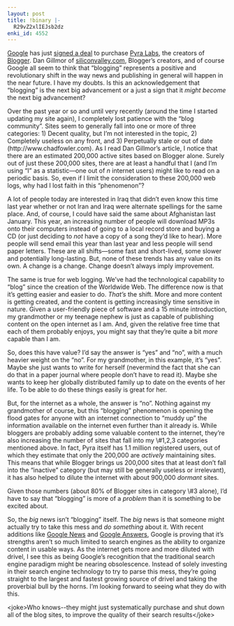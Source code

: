 ```yaml
---
layout: post
title: !binary |-
  R29vZ2xlIEJsb2dz
enki_id: 4552
---
```


<a href="http://www.google.com">Google</a> has just
<a href="http://weblog.siliconvalley.com/column/dangillmor/archives/000802.shtml#000802">signed
a deal</a> to purchase <a href="http://www.pyra.com">Pyra Labs</a>, the
creators of <a href="http://www.blogger.com">Blogger</a>. Dan Gillmor of
<a href="http://www.siliconvalley.com">siliconvalley.com</a>, Blogger’s
creators, and of course Google all seem to think that “blogging”
represents a positive and revolutionary shift in the way news and
publishing in general will happen in the near future. I have my doubts.
Is this an acknowledgement that “blogging” is the next big advancement
or a just a sign that it <i>might become</i> the next big advancement?

<P>
Over the past year or so and until very recently (around the time I
started updating my site again), I completely lost patience with the
“blog community”. Sites seem to generally fall into one or more of three
categories: 1) Decent quality, but I’m not interested in the topic, 2)
Completely useless on any front, and 3) Perpetually stale or out of date
(http://www.chadfowler.com). As I read Dan Gillmor’s article, I notice
that there are an estimated 200,000 active sites based on Blogger alone.
Surely out of just these 200,000 sites, there are at least a handful
that I (and I’m using “I” as a statistic—one out of <i>n</i> internet
users) might like to read on a periodic basis. So, even if I limit the
consideration to these 200,000 web logs, why had I lost faith in this
“phenomenon”?

<P>
A lot of people today are interested in Iraq that didn’t even know this
time last year whether or not Iran and Iraq were alternate spellings for
the same place. And, of course, I could have said the same about
Afghanistan last January. This year, an increasing number of people will
download MP3s onto their computers instead of going to a local record
store and buying a CD (or just deciding to <i>not</i> have a copy of a
song they’d like to hear). More people will send email this year than
last year and less people will send paper letters. These are all
shifts—some fast and short-lived, some slower and potentially
long-lasting. But, none of these trends has any value on its own. A
change is a change. Change doesn’t always imply improvement.

<P>
The same is true for web logging. We’ve had the technological capability
to “blog” since the creation of the Worldwide Web. The difference now is
that it’s getting easier and easier to do. <i>That’s</i> the shift. More
and more content is getting created, and the content is getting
increasingly time sensitive in nature. Given a user-friendly piece of
software and a 15 minute introduction, my grandmother or my teenage
nephew is just as capable of publishing content on the open internet as
I am. And, given the relative free time that each of them probably
enjoys, you might say that they’re quite a bit <i>more</i> capable than
I am.

<P>
So, does this have value? I’d say the answer is “yes” and “no”, with a
much heavier weight on the “no”. For my grandmother, in this example,
it’s “yes”. Maybe she just wants to write for herself (nevermind the
fact that she can do that in a paper journal where people don’t have to
read it). Maybe she wants to keep her globally distributed family up to
date on the events of her life. To be able to do these things easily is
great for her.

<P>
But, for the internet as a whole, the answer is “no”. Nothing against my
grandmother of course, but this “blogging” phenomenon is opening the
flood gates for anyone with an internet connection to “muddy up” the
information available on the internet even further than it already is.
While bloggers are probably adding some valuable content to the
internet, they’re also increasing the number of sites that fall into my
\#1,2,3 categories mentioned above. In fact, Pyra itself has 1.1 million
registered users, out of which they estimate that only the 200,000 are
<i>actively</i> maintaining sites. This means that while Blogger brings
us 200,000 sites that at least don’t fall into the “inactive” category
(but may still be generally useless or irrelevant), it has also helped
to dilute the internet with about 900,000 <i>dormant</i> sites.

<P>
Given those numbers (about 80% of Blogger sites in category \#3 alone),
I’d have to say that “blogging” is more of a <i>problem</i> than it is
something to be excited about.

<P>
So, the <i>big</i> news isn’t “blogging” itself. The <i>big</i> news is
that someone might actually try to take this mess and <i>do
something</i> about it. With recent additions like
<a href="http://news.google.com">Google News</a> and
<a href="http://answers.google.com">Google Answers</a>, Google is
proving that it’s strengths aren’t so much limited to search engines as
the ability to organize content in usable ways. As the internet gets
more and more diluted with drivel, I see this as being Google’s
recognition that the traditional search engine paradigm might be nearing
obsolescence. Instead of solely investing in their search engine
technology to try to parse this mess, they’re going straight to the
largest and fastest growing source of drivel and taking the proverbial
bull by the horns. I’m looking forward to seeing what they do with this.

<P>
    &lt;joke&gt;Who knows--they might just systematically purchase and shut down all of the blog sites,
    to improve the quality of their search results&lt;/joke&gt;
